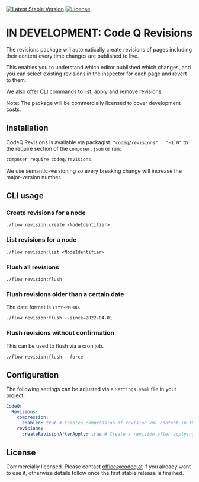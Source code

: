 [![Latest Stable Version](https://poser.pugx.org/codeq/revisions/v/stable)](https://packagist.org/packages/codeq/revisions)
[![License](https://poser.pugx.org/codeq/revisions/license)](LICENSE)

# IN DEVELOPMENT: Code Q Revisions

The revisions package will automatically create revisions of pages including their content every time changes are 
published to live.

This enables you to understand which editor published which changes, and you can select existing revisions in the 
inspector for each page and revert to them.

We also offer CLI commands to list, apply and remove revisions.

Note: The package will be commercially licensed to cover development costs.

## Installation

CodeQ.Revisions is available via packagist. `"codeq/revisions" : "~1.0"` to the require section of the `composer.json`
or run:

```bash
composer require codeq/revisions
```

We use semantic-versioning so every breaking change will increase the major-version number.

## CLI usage

### Create revisions for a node

```console
./flow revision:create <NodeIdentifier>
```

### List revisions for a node

```console
./flow revision:list <NodeIdentifier>
```

### Flush all revisions

```console
./flow revision:flush
```

### Flush revisions older than a certain date

The date format is `YYYY-MM-DD`.

```console
./flow revision:flush --since=2022-04-01
```

### Flush revisions without confirmation

This can be used to flush via a cron job.

```console
./flow revision:flush --force
```

## Configuration

The following settings can be adjusted via a `Settings.yaml` file in your project:

```yaml
CodeQ:
  Revisions:
    compression:
      enabled: true # Enables compression of revision xml content in the database        
    revisions:
      createRevisionAfterApply: true # Create a revision after applying a revision
```

## License

Commercially licensed. Please contact office@codeq.at if you already want to use it, 
otherwise details follow once the first stable release is finsihed.
